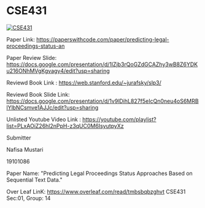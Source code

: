 # CSE431
[![CSE431](https://img.youtube.com/vi/LCECCNVSLfU&list=PLxAOiZ26hl2nPpH-z3qUC0M6IsyutpyXz&index=1&t=1s)](https://www.youtube.com/watch?v=LCECCNVSLfU&list=PLxAOiZ26hl2nPpH-z3qUC0M6IsyutpyXz&index=1&t=1s)

Paper Link: https://paperswithcode.com/paper/predicting-legal-proceedings-status-an 

Paper Review Slide: https://docs.google.com/presentation/d/1lZjb3rQoGZdGCAZhy3wB8Z6YDKu216ONhMVgKgvagy4/edit?usp=sharing 

Reviewd Book Link : https://web.stanford.edu/~jurafsky/slp3/

Reviewd Book Slide Link: https://docs.google.com/presentation/d/1v9lDihL827f5eIcQn0neu4oS6MRBlYlbNCsmve1AJJc/edit?usp=sharing

Unlisted Youtube  Video Link : https://youtube.com/playlist?list=PLxAOiZ26hl2nPpH-z3qUC0M6IsyutpyXz 

Submitter

Nafisa Mustari

19101086

Paper Name: "Predicting Legal Proceedings Status Approaches Based on Sequential Text Data."

Over Leaf LinK: https://www.overleaf.com/read/tmbsbqbzghvt 
CSE431 Sec:01, Group: 14
